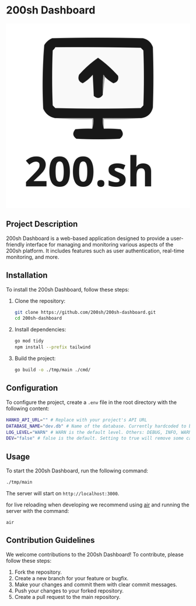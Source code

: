 # 200sh Dashboard

![200sh Logo](./public/200sh-logo.svg)

## Project Description

200sh Dashboard is a web-based application designed to provide a user-friendly interface for managing and monitoring various aspects of the 200sh platform. It includes features such as user authentication, real-time monitoring, and more.

## Installation

To install the 200sh Dashboard, follow these steps:

1. Clone the repository:
   ```sh
   git clone https://github.com/200sh/200sh-dashboard.git
   cd 200sh-dashboard
   ```

2. Install dependencies:
   ```sh
   go mod tidy
   npm install --prefix tailwind
   ```

3. Build the project:
   ```sh
   go build -o ./tmp/main ./cmd/
   ```

## Configuration

To configure the project, create a `.env` file in the root directory with the following content:
```sh
HANKO_API_URL="" # Replace with your project's API URL
DATABASE_NAME="dev.db" # Name of the database. Currently hardcoded to be a sqlite3 database
LOG_LEVEL="WARN" # WARN is the default level. Others: DEBUG, INFO, WARN, ERROR, OFF
DEV="false" # false is the default. Setting to true will remove some caching making live reloading better.
```

## Usage

To start the 200sh Dashboard, run the following command:
```sh
./tmp/main
```

The server will start on `http://localhost:3000`.

for live reloading when developing we recommend using [air](https://github.com/air-verse/air) and running the server
with the command:
```shell
air
```

## Contribution Guidelines

We welcome contributions to the 200sh Dashboard! To contribute, please follow these steps:

1. Fork the repository.
2. Create a new branch for your feature or bugfix.
3. Make your changes and commit them with clear commit messages.
4. Push your changes to your forked repository.
5. Create a pull request to the main repository.
